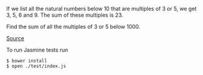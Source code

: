 
If we list all the natural numbers below 10 that are 
multiples of 3 or 5, we get 3, 5, 6 and 9. The sum
of these multiples is 23.

Find the sum of all the multiples of 3 or 5 below 1000.

[Source](https://projecteuler.net/problem=1)

To run Jasmine tests run
```
$ bower install
$ open ./test/index.js
```
